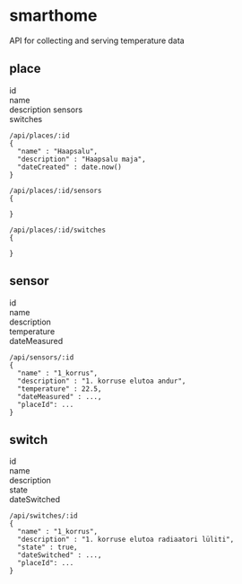 # smarthome
API for collecting and serving temperature data

## place  
  id  
  name  
  description 
  sensors  
  switches  
  
```
/api/places/:id
{
  "name" : "Haapsalu",
  "description" : "Haapsalu maja",
  "dateCreated" : date.now()
}

/api/places/:id/sensors
{
  
}

/api/places/:id/switches
{
  
}

```
  
## sensor  
  id  
  name  
  description  
  temperature  
  dateMeasured  

```
/api/sensors/:id
{
  "name" : "1_korrus",
  "description" : "1. korruse elutoa andur",
  "temperature" : 22.5,
  "dateMeasured" : ...,
  "placeId": ...
}

```

## switch  
  id  
  name  
  description  
  state  
  dateSwitched  
  

```
/api/switches/:id
{
  "name" : "1_korrus",
  "description" : "1. korruse elutoa radiaatori lüliti",
  "state" : true,
  "dateSwitched" : ...,
  "placeId": ...
}

```

